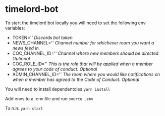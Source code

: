 # timelord-bot

To start the timelord bot locally you will need to set the following env variables:

- TOKEN='' _Discords bot token_
- NEWS_CHANNEL='' _Channel number for whichever room you want a news feed in._
- COC_CHANNEL_ID='' _Channel where new members should be directed. Optional_
- COC_ROLE_ID='' _This is the role that will be applied when a member agrees to your code of conduct. Optional_
- ADMIN_CHANNEL_ID='' _The room where you would like notifications on when a member has agreed to the Code of Conduct. Optional_

You will need to install dependentcies `yarn install`

Add envs to a .env file and run `source .env`

To run: `yarn start`
